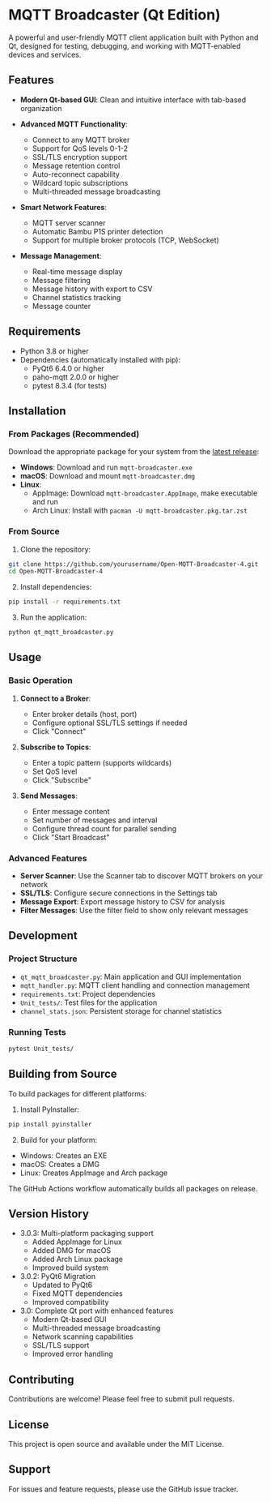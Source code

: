 # MQTT Broadcaster (Qt Edition)

A powerful and user-friendly MQTT client application built with Python and Qt, designed for testing, debugging, and working with MQTT-enabled devices and services.

## Features

- **Modern Qt-based GUI**: Clean and intuitive interface with tab-based organization
- **Advanced MQTT Functionality**:
  - Connect to any MQTT broker
  - Support for QoS levels 0-1-2
  - SSL/TLS encryption support
  - Message retention control
  - Auto-reconnect capability
  - Wildcard topic subscriptions
  - Multi-threaded message broadcasting
  
- **Smart Network Features**:
  - MQTT server scanner
  - Automatic Bambu P1S printer detection
  - Support for multiple broker protocols (TCP, WebSocket)

- **Message Management**:
  - Real-time message display
  - Message filtering
  - Message history with export to CSV
  - Channel statistics tracking
  - Message counter

## Requirements

- Python 3.8 or higher
- Dependencies (automatically installed with pip):
  - PyQt6 6.4.0 or higher
  - paho-mqtt 2.0.0 or higher
  - pytest 8.3.4 (for tests)

## Installation

### From Packages (Recommended)

Download the appropriate package for your system from the [latest release](https://github.com/yourusername/Open-MQTT-Broadcaster-4/releases/latest):

- **Windows**: Download and run `mqtt-broadcaster.exe`
- **macOS**: Download and mount `mqtt-broadcaster.dmg`
- **Linux**: 
  - AppImage: Download `mqtt-broadcaster.AppImage`, make executable and run
  - Arch Linux: Install with `pacman -U mqtt-broadcaster.pkg.tar.zst`

### From Source

1. Clone the repository:
```bash
git clone https://github.com/yourusername/Open-MQTT-Broadcaster-4.git
cd Open-MQTT-Broadcaster-4
```

2. Install dependencies:
```bash
pip install -r requirements.txt
```

3. Run the application:
```bash
python qt_mqtt_broadcaster.py
```

## Usage

### Basic Operation

1. **Connect to a Broker**:
   - Enter broker details (host, port)
   - Configure optional SSL/TLS settings if needed
   - Click "Connect"

2. **Subscribe to Topics**:
   - Enter a topic pattern (supports wildcards)
   - Set QoS level
   - Click "Subscribe"

3. **Send Messages**:
   - Enter message content
   - Set number of messages and interval
   - Configure thread count for parallel sending
   - Click "Start Broadcast"

### Advanced Features

- **Server Scanner**: Use the Scanner tab to discover MQTT brokers on your network
- **SSL/TLS**: Configure secure connections in the Settings tab
- **Message Export**: Export message history to CSV for analysis
- **Filter Messages**: Use the filter field to show only relevant messages

## Development

### Project Structure

- `qt_mqtt_broadcaster.py`: Main application and GUI implementation
- `mqtt_handler.py`: MQTT client handling and connection management
- `requirements.txt`: Project dependencies
- `Unit_tests/`: Test files for the application
- `channel_stats.json`: Persistent storage for channel statistics

### Running Tests

```bash
pytest Unit_tests/
```

## Building from Source

To build packages for different platforms:

1. Install PyInstaller:
```bash
pip install pyinstaller
```

2. Build for your platform:
- Windows: Creates an EXE
- macOS: Creates a DMG
- Linux: Creates AppImage and Arch package

The GitHub Actions workflow automatically builds all packages on release.

## Version History

- 3.0.3: Multi-platform packaging support
  - Added AppImage for Linux
  - Added DMG for macOS
  - Added Arch Linux package
  - Improved build system
- 3.0.2: PyQt6 Migration
  - Updated to PyQt6
  - Fixed MQTT dependencies
  - Improved compatibility
- 3.0: Complete Qt port with enhanced features
  - Modern Qt-based GUI
  - Multi-threaded message broadcasting
  - Network scanning capabilities
  - SSL/TLS support
  - Improved error handling

## Contributing

Contributions are welcome! Please feel free to submit pull requests.

## License

This project is open source and available under the MIT License.

## Support

For issues and feature requests, please use the GitHub issue tracker.